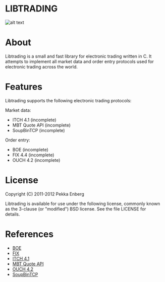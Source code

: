 # LIBTRADING

![alt text](https://github.com/penberg/libtrading/raw/master/htdocs/ticker-tape.jpg "Ticker Tape")

# About

Libtrading is a small and fast library for electronic trading written in C. It attempts to implement all market data and order entry protocols used for electronic trading across the world.

# Features

Libtrading supports the following electronic trading protocols:

Market data:

 * ITCH 4.1 (incomplete)
 * MBT Quote API (incomplete)
 * SoupBinTCP (incomplete)

Order entry:

 * BOE (incomplete)
 * FIX 4.4 (incomplete)
 * OUCH 4.2 (incomplete)


# License

Copyright (C) 2011-2012 Pekka Enberg

Libtrading is available for use under the following license, commonly known as the 3-clause (or "modified") BSD license. See the file LICENSE for details.

# References

 * [BOE](http://www.batstrading.co.uk/resources/participant_resources/BATS_Europe_Binary_Order_Entry_Specification.pdf)
 * [FIX](http://fixprotocol.org/specifications/)
 * [ITCH 4.1](http://nasdaqtrader.com/content/technicalsupport/specifications/dataproducts/NQTV-ITCH-V4_1.pdf)
 * [MBT Quote API](http://www.mbtrading.com/developersMain.aspx?page=api)
 * [OUCH 4.2](http://www.nasdaqtrader.com/content/technicalsupport/specifications/TradingProducts/OUCH4.2.pdf)
 * [SoupBinTCP](http://www.nasdaqtrader.com/content/technicalsupport/specifications/dataproducts/soupbintcp.pdf)
